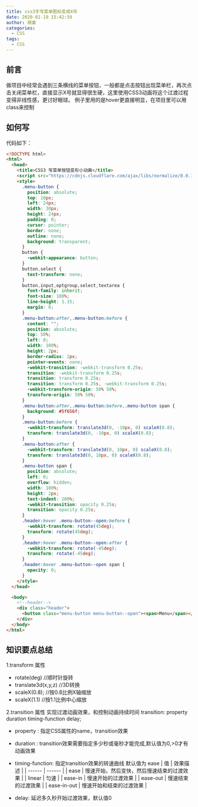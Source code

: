 ```yaml
---
title: css3手写菜单图标变成X号
date: 2020-01-19 15:42:59
author: 胡豪
categories:
  - CSS
tags:
  - CSS
---
```


## 前言
做项目中经常会遇到三条横线的菜单按钮，一般都是点击按钮出现菜单栏，再次点击关闭菜单栏，直接显示X号就显得很生硬，这里使用CSS3动画将这个过渡过程变得非线性感，更讨好眼球。
例子里用的是hover更直接明显，在项目里可以用class来控制


## 如何写

代码如下：
```html
<!DOCTYPE html>
<html>
  <head>
    <title>CSS3 写菜单按钮变形小动画</title>
    <script src="https://cdnjs.cloudflare.com/ajax/libs/normalize/8.0.1/normalize.min.css"></script>
    <style>
      .menu-button {
        position: absolute;
        top: 18px;
        left: 24px;
        width: 30px;
        height: 24px;
        padding: 0;
        cursor: pointer;
        border: none;
        outline: none;
        background: transparent;
      }
      button {
        -webkit-appearance: button;
      }
      button,select {
        text-transform: none;
      }
      button,input,optgroup,select,textarea {
        font-family: inherit;
        font-size: 100%;
        line-height: 1.15;
        margin: 0;
      }
      .menu-button:after,.menu-button:before {
        content: "";
        position: absolute;
        top: 50%;
        left: 0;
        width: 100%;
        height: 2px;
        border-radius: 2px;
        pointer-events: none;
        -webkit-transition: -webkit-transform 0.25s;
        transition: -webkit-transform 0.25s;
        transition: transform 0.25s;
        transition: transform 0.25s, -webkit-transform 0.25s;
        -webkit-transform-origin: 50% 50%;
        transform-origin: 50% 50%;
      }
      .menu-button:after,.menu-button:before,.menu-button span {
        background: #5f656f;
      }
      .menu-button:before {
        -webkit-transform: translate3d(0, -10px, 0) scaleX(0.8);
        transform: translate3d(0, -10px, 0) scaleX(0.8);
      }
      .menu-button:after {
        -webkit-transform: translate3d(0, 10px, 0) scaleX(0.8);
        transform: translate3d(0, 10px, 0) scaleX(0.8);
      }
      .menu-button span {
        position: absolute;
        left: 0;
        overflow: hidden;
        width: 100%;
        height: 2px;
        text-indent: 200%;
        -webkit-transition: opacity 0.25s;
        transition: opacity 0.25s;
      }
      .header:hover .menu-button--open:before {
        -webkit-transform: rotate(45deg);
        transform: rotate(45deg);
      }
      .header:hover .menu-button--open:after {
        -webkit-transform: rotate(-45deg);
        transform: rotate(-45deg);
      }
      .header:hover .menu-button--open span {
        opacity: 0;
      }
    </style>
  </head>

  <body>
    <!--header-->
    <div class="header">
      <button class="menu-button menu-button--open"><span>Menu</span></button>
    </div>
  </body>
</html>
```

## 知识要点总结
1.transform 属性
- rotate(deg)                     //顺时针旋转
- translate3d(x,y,z)              //3D转换
- scaleX(0.8);                    //按0.8比例X轴缩放
- scaleX(1.1)                     //按1.1比例中心缩放

2.transition 属性
实现过渡动画效果，和控制动画持续时间
transition: property duration timing-function delay;

- property : 指定CSS属性的name，transition效果

- duration : transition效果需要指定多少秒或毫秒才能完成,默认值为0,>0才有动画效果

- timing-function: 指定transition效果的转速曲线
  默认值为 ease
| 值 | 效果描述 |
| ------ | ------ |
| ease | 慢速开始，然后变快，然后慢速结束的过渡效果 |
| linear | 匀速 |
| ease-in | 慢速开始的过渡效果 |
| ease-out | 慢速结束的过渡效果 |
| ease-in-out | 慢速开始和结束的过渡效果 |

- delay: 延迟多久秒开始过渡效果，默认值0
